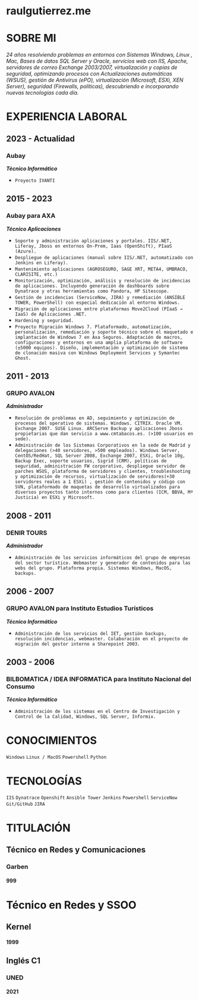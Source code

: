 # raulgutierrez.me

# SOBRE MI

_24 años resolviendo problemas en entornos con Sistemas Windows, Linux , Mac, Bases de datos SQL Server y Oracle, servicios web con IIS, Apache, servidores de correo Exchange 2003/2007, virtualización y copias de seguridad, optimizando procesos con Actualizaciones automáticas (WSUS), gestión de Antivirus (ePO), virtualización (Microsoft, ESXi, XEN Server), seguridad (Firewalls, políticas), descubriendo e incorporando nuevas tecnologías cada día._

# EXPERIENCIA LABORAL

## 2023 - Actualidad

### Aubay

**_Técnico Informático_**

- `Proyecto IVANTI`

## 2015 - 2023

### Aubay para AXA

**_Técnico Aplicaciones_**

- `Soporte y administración aplicaciones y portales. IIS/.NET, Liferay, Jboss en entornos On-Prem, Iaas (OpenShift), PIaaS (Azure).`
- `Despliegue de aplicaciones (manual sobre IIS/.NET, automatizado con Jenkins en Liferay).`
- `Mantenimiento aplicaciones (AGROSEGURO, SAGE XRT, META4, UMBRACO, CLARISITE, etc.)`
- `Monitorización, optimización, análisis y resolución de incidencias de aplicaciones. Incluyendo generación de dashboards sobre Dynatrace y otras herramientas como Pandora, HP Sitescope.`
- `Gestión de incidencias (ServiceNow, JIRA) y remediación (ANSIBLE TOWER, PowerShell) con especial dedicación al entorno Windows.`
- `Migración de aplicaciones entre plataformas Move2Cloud (PIaaS → IaaS) de Aplicaciones .NET.`
- `Hardening y seguridad.`
- `Proyecto Migración Windows 7. Plataformado, automatización, personalización, remediación y soporte técnico sobre el maquetado e implantación de Windows 7 en Axa Seguros. Adaptación de macros, configuraciones y entornos en una amplia plataforma de software (±5000 equipos). Diseño, implementación y optimización de sistema de clonación masiva con Windows Deployment Services y Symantec Ghost.`

## 2011 - 2013

### GRUPO AVALON

**_Administrador_**

- `Resolución de problemas en AD, seguimiento y optimización de procesos del operativo de sistemas. Windows. CITRIX. Oracle VM. Exchange 2007. SUSE Linux. ARCServe Backup y aplicaciones Jboss propietarias que dan servicio a www.cmtabacos.es. (>100 usuarios en sede).`
- `Administración de los Sistemas Corporativos en la sede de Madrid y delegaciones (>40 servidores, >500 empleados). Windows Server, CentOS/RedHat, SQL Server 2008, Exchange 2007, ESXi, Oracle 10g, Backup Exec, soporte usuarios, Sigrid (CRM), políticas de seguridad, administración FW corporativo, despliegue servidor de parches WSUS, plataforma de servidores y clientes, troubleshooting y optimización de recursos, virtualización de servidores(+30 servidores reales a 1 ESXi) , gestión de contenidos y código con SVN, plataformado de maquetas de desarrollo virtualizados para diversos proyectos tanto internos como para clientes (ICM, BBVA, Mº Justicia) en ESXi y Microsoft.`

## 2008 - 2011

### DENIR TOURS

**_Administrador_**

- `Administración de los servicios informáticos del grupo de empresas del sector turístico. Webmaster y generador de contenidos para las webs del grupo. Plataforma propia. Sistemas Windows, MacOS, backups.`

## 2006 - 2007

### GRUPO AVALON para Instituto Estudios Turísticos

**_Técnico Informático_**

- `Administración de los servicios del IET, gestión backups, resolución incidencias, webmaster. Colaboración en el proyecto de migración del gestor interno a Sharepoint 2003.`

## 2003 - 2006

### BILBOMATICA / IDEA INFORMATICA para Instituto Nacional del Consumo

**_Técnico Informático_**

- `Administración de los sistemas en el Centro de Investigación y Control de la Calidad, Windows, SQL Server, Informix.`

# CONOCIMIENTOS

`Windows` `Linux / MacOS` `Powershell` `Python`

# TECNOLOGÍAS

`IIS` `Dynatrace` `Openshift` `Ansible Tower` `Jenkins` `Powershell` `ServiceNow` `Git/GitHub` `JIRA`

# TITULACIÓN

## Técnico en Redes y Comunicaciones

### Garben

#### 999

# Técnico en Redes y SSOO

## Kernel

#### 1999

## Inglés C1

### UNED

#### 2021
